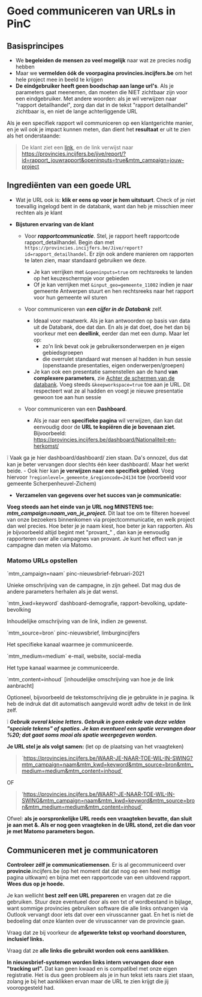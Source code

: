 # Goed communiceren van URLs in PinC

## Basisprincipes

- We **begeleiden de mensen zo veel mogelijk** naar wat ze precies nodig hebben
- Maar we **vermelden óók de voorpagina provincies.incijfers.be** om het hele project mee in beeld te krijgen
- **De eindgebruiker heeft geen boodschap aan lange url&#39;s**. Als je parameters gaat meenemen, dan moeten die NIET zichtbaar zijn voor een eindgebruiker. Met andere woorden: als je wil verwijzen naar &quot;rapport detailhandel&quot;, zorg dan dat in de tekst &quot;rapport detailhandel&quot; zichtbaar is, en niet de lange achterliggende URL

Als je een specifiek rapport wil communiceren op een klantgerichte manier, en je wil ook je impact kunnen meten, dan dient het **resultaat** er uit te zien als het onderstaande:

> De klant ziet een [link](https://provincies.incijfers.be/jive/report/?id=rapport_detailhandel&amp;openinputs=true&amp;project=ff_preview), en de link verwijst naar https://provincies.incijfers.be/jive/report/?id=rapport_jouwrapport&openinputs=true&mtm_campaign=jouw-project

## Ingrediënten van een goede URL

- Wat je URL ook is: **klik er eens op voor je hem uitstuurt**. Check of je niet toevallig ingelogd bent in de databank, want dan heb je misschien meer rechten als je klant

- **Bijsturen ervaring van de klant**
  - Voor ***rapportcommunicatie***. Stel, je rapport heeft rapportcode rapport_detailhandel. Begin dan met `https://provincies.incijfers.be/Jive/report?id=rapport_detailhandel`.
 Er zijn ook andere manieren om rapporten te laten zien, maar standaard gebruiken we deze.
    - Je kan verrijken met `&openinputs=true` om rechtsreeks te landen op het keuzeschermpje voor gebieden
    - Of je kan verrijken met `&input_geo=gemeente_11002` indien je naar gemeente Antwerpen stuurt en hen rechtsreeks naar het rapport voor hun gemeente wil sturen
  - Voor communiceren van ***een cijfer in de Databank*** zelf.
    - Ideaal voor maatwerk. Als je kan antwoorden op basis van data uit de Databank, doe dat dan. En als je dat doet, doe het dan bij voorkeur met een **deellink**, eerder dan met een dump. Maar let op:
      - zo&#39;n link bevat ook je gebruikersonderwerpen en je eigen gebiedsgroepen
      - die overrulet standaard wat mensen al hadden in hun sessie (openstaande presentaties, eigen onderwerpen/groepen)
    - Je kan ook een presentatie samenstellen aan de hand **van complexere parameters**, zie [Achter de schermen van de databank](https://provincies.incijfers.be/jive/report/?id=achter_de_schermen). Voeg steeds `&keepworkspace=true` toe aan je URL. Dit respecteert wat ze al hadden en voegt je nieuwe presentatie gewoon toe aan hun sessie

  - Voor communiceren van een **Dashboard**.
    - Als je naar een **specifieke pagina** wil verwijzen, dan kan dat eenvoudig door de **URL te kopiëren die je bovenaan ziet**. Bijvoorbeeld: https://provincies.incijfers.be/dashboard/Nationaliteit-en-herkomst/
    
 ❕ Vaak ga je hier dashboard/dashboard/ zien staan. Da&#39;s onnozel, dus dat kan je beter vervangen door slechts één keer dashboard/. Maar het werkt beide.
    - Ook hier kan **je verwijzen naar een specifiek gebied**. Voeg hiervoor `?regionlevel=_gemeente_&regioncode=24134` toe (voorbeeld voor gemeente Scherpenheuvel-Zichem)
- **Verzamelen van gegevens over het succes van je communicatie:**

**Voeg steeds aan het einde van je URL nog MINSTENS toe:**  ***mtm_campaign=naam_van_je_project.*** 
Dit laat toe om te filteren hoeveel van onze bezoekers binnenkomen via projectcommunicatie, en welk project dan wel precies. Hoe beter je je naam kiest, hoe beter je kan rapporten. Als je bijvoorbeeld altijd begint met &quot;provant_&quot; , dan kan je eenvoudig rapporteren over alle campagnes van provant. Je kunt het effect van je campagne dan meten via Matomo.

### Matomo URLs opstellen

´mtm_campaign=naam´       pinc-nieuwsbrief-februari-2021

Unieke omschrijving van de campagne, in zijn geheel. Dat mag dus de andere parameters herhalen als je dat wenst.

´mtm_kwd=keyword´         dashboard-demografie, rapport-bevolking, update-bevolking

Inhoudelijke omschrijving van de link, indien ze gewenst.

´mtm_source=bron´         pinc-nieuwsbrief, limburgincijfers

Het specifieke kanaal waarmee je communiceerde.

´mtm_medium=medium´       e-mail, website, social-media

Het type kanaal waarmee je communiceerde.

´mtm_content=inhoud´      [inhoudelijke omschrijving van hoe je de link aanbracht]

Optioneel, bijvoorbeeld de tekstomschrijving die je gebruikte in je pagina. Ik heb de indruk dat dit automatisch aangevuld wordt adhv de tekst in de link zelf.

:grey_exclamation: ***Gebruik overal kleine letters.  Gebruik in geen enkele van deze velden &quot;speciale tekens&quot; of spaties. Je kan eventueel een spatie vervangen door %20; dat gaat soms mooi als spatie weergegeven worden.***

**Je URL stel je als volgt samen:**
(let op de plaatsing van het vraagteken)

> ´https://provincies.incijfers.be/WAAR-JE-NAAR-TOE-WIL-IN-SWING?mtm_campaign=naam&mtm_kwd=keyword&mtm_source=bron&mtm_medium=medium&mtm_content=inhoud´

OF

> 'https://provincies.incijfers.be/WAAR?-JE-NAAR-TOE-WIL-IN-SWING&mtm_campaign=naam&mtm_kwd=keyword&mtm_source=bron&mtm_medium=medium&mtm_content=inhoud´

Ofwel: **als je oorspronkelijke URL reeds een vraagteken bevatte, dan sluit je aan met &amp;. Als er nog geen vraagteken in de URL stond, zet die dan voor je met Matomo parameters begon.**

## Communiceren met je communicatoren

**Controleer zélf je communicatiemensen**. Er is al gecommuniceerd over **provincie**.incijfers.be (op het moment dat dat nog op een heel mottige pagina uitkwam) en bijna met een rapportcode van een uitdovend rapport. **Wees dus op je hoede.**

Je kan wellicht **best zelf een URL prepareren** en vragen dat ze die gebruiken. Stuur deze eventueel door als een txt of wordbestand in bijlage, want sommige provincies gebruiken software die alle links ontvangen via Outlook vervangt door iets dat over een virusscanner gaat. En het is niet de bedoeling dat onze klanten over de virusscanner van de provincie gaan.

Vraag dat ze bij voorkeur de **afgewerkte tekst op voorhand doorsturen, inclusief links.**

Vraag dat ze **alle links die gebruikt worden ook eens aanklikken**.

**In nieuwsbrief-systemen worden links intern vervangen door een &quot;tracking url&quot;.** Dat kan geen kwaad en is compatibel met onze eigen registratie. Het is dus geen probleem als je in hun tekst iets raars ziet staan, zolang je bij het aanklikken ervan maar de URL te zien krijgt die jij vooropgesteld had.
